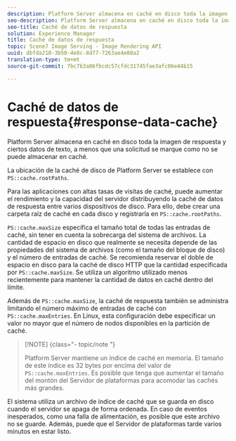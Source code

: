 ```yaml
---
description: Platform Server almacena en caché en disco toda la imagen de respuesta y ciertos datos de texto, a menos que una solicitud se marque como no se puede almacenar en caché.
seo-description: Platform Server almacena en caché en disco toda la imagen de respuesta y ciertos datos de texto, a menos que una solicitud se marque como no se puede almacenar en caché.
seo-title: Caché de datos de respuesta
solution: Experience Manager
title: Caché de datos de respuesta
topic: Scene7 Image Serving - Image Rendering API
uuid: dbfda210-3b50-4e8c-8d77-7263ae4e80a2
translation-type: tm+mt
source-git-commit: 7bc7b3a86fbcdc57cfdc31745fae3afc06e44b15

---
```



# Caché de datos de respuesta{#response-data-cache}

Platform Server almacena en caché en disco toda la imagen de respuesta y ciertos datos de texto, a menos que una solicitud se marque como no se puede almacenar en caché.

La ubicación de la caché de disco de Platform Server se establece con `PS::cache.rootPaths`.

Para las aplicaciones con altas tasas de visitas de caché, puede aumentar el rendimiento y la capacidad del servidor distribuyendo la caché de datos de respuesta entre varios dispositivos de disco. Para ello, debe crear una carpeta raíz de caché en cada disco y registrarla en `PS::cache.rootPaths`.

`PS::cache.maxSize` especifica el tamaño total de todas las entradas de caché, sin tener en cuenta la sobrecarga del sistema de archivos. La cantidad de espacio en disco que realmente se necesita depende de las propiedades del sistema de archivos (como el tamaño del bloque de disco) y el número de entradas de caché. Se recomienda reservar el doble de espacio en disco para la caché de disco HTTP que la cantidad especificada por `PS::cache.maxSize`. Se utiliza un algoritmo utilizado menos recientemente para mantener la cantidad de datos en caché dentro del límite.

Además de `PS::cache.maxSize`, la caché de respuesta también se administra limitando el número máximo de entradas de caché con `PS::cache.maxEntries`. En Linux, esta configuración debe especificar un valor no mayor que el número de nodos disponibles en la partición de caché.

>[!NOTE] {class=&quot;- topic/note &quot;}
>
>Platform Server mantiene un índice de caché en memoria. El tamaño de este índice es 32 bytes por encima del valor de `PS::cache.maxEntries`. Es posible que tenga que aumentar el tamaño del montón del Servidor de plataformas para acomodar las cachés más grandes.

El sistema utiliza un archivo de índice de caché que se guarda en disco cuando el servidor se apaga de forma ordenada. En caso de eventos inesperados, como una falla de alimentación, es posible que este archivo no se guarde. Además, puede que el Servidor de plataformas tarde varios minutos en estar listo.
